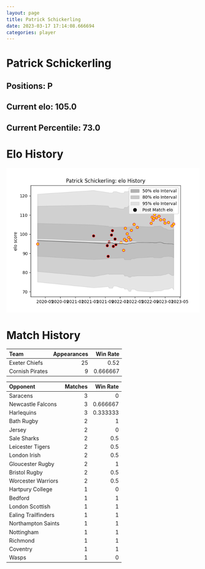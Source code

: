 ```yaml
---  
layout: page  
title: Patrick Schickerling  
date: 2023-03-17 17:14:08.666694  
categories: player  
---
```

# Patrick Schickerling

## Positions: P

## Current elo: 105.0

## Current Percentile: 73.0

# Elo History


![elo history](history_PatrickSchickerling.png)
# Match History


| Team            |   Appearances |   Win Rate |
|:----------------|--------------:|-----------:|
| Exeter Chiefs   |            25 |   0.52     |
| Cornish Pirates |             9 |   0.666667 |

| Opponent            |   Matches |   Win Rate |
|:--------------------|----------:|-----------:|
| Saracens            |         3 |   0        |
| Newcastle Falcons   |         3 |   0.666667 |
| Harlequins          |         3 |   0.333333 |
| Bath Rugby          |         2 |   1        |
| Jersey              |         2 |   0        |
| Sale Sharks         |         2 |   0.5      |
| Leicester Tigers    |         2 |   0.5      |
| London Irish        |         2 |   0.5      |
| Gloucester Rugby    |         2 |   1        |
| Bristol Rugby       |         2 |   0.5      |
| Worcester Warriors  |         2 |   0.5      |
| Hartpury College    |         1 |   0        |
| Bedford             |         1 |   1        |
| London Scottish     |         1 |   1        |
| Ealing Trailfinders |         1 |   1        |
| Northampton Saints  |         1 |   1        |
| Nottingham          |         1 |   1        |
| Richmond            |         1 |   1        |
| Coventry            |         1 |   1        |
| Wasps               |         1 |   0        |